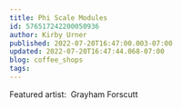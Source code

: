 ```yaml
---
title: Phi Scale Modules
id: 576517242200050936
author: Kirby Urner
published: 2022-07-20T16:47:00.003-07:00
updated: 2022-07-20T16:47:44.068-07:00
blog: coffee_shops
tags: 
---
```


Featured artist:  Grayham Forscutt